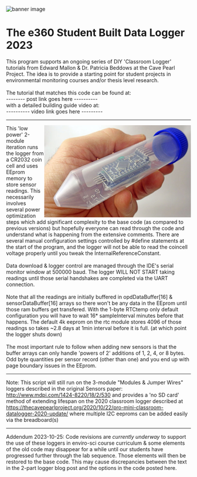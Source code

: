 ![banner image](https://github.com/EKMallon/The-e360-Student-Built-Data-Logger/assets/7884030/48f75f8c-3236-4a68-9ae2-6572afddc3ce)
# The e360 Student Built Data Logger 2023
This program supports an ongoing series of DIY 'Classroom Logger' tutorials from Edward Mallon & Dr. Patricia Beddows at the Cave Pearl Project. The idea is to provide a starting point for student projects in environmental monitoring courses and/or thesis level research.<br/>
<br/>The tutorial that matches this code can be found at:<br/>
-------- post link goes here ----------
<br/>with a detailed building guide video at:<br/>
---------- video link goes here ---------

---
<img   align="right" width="400" src="https://github.com/EKMallon/2-Part-ProMini-EEprom-Data-Logger_2022/blob/main/images/2-PartEEpromLogger_CavePearlProject_2022.jpg">
This 'low power' 2-module iteration runs the logger from a CR2032 coin cell and uses  EEprom memory to store sensor readings. This necessarily involves several power optimization steps which add significant complexity to the base code (as compared to previous versions) but hopefully everyone can read through the code and understand what is happening from the extensive comments. There are several manual configuration settings controlled by #define statements at the start of the program, and the logger will not be able to read the coincell voltage properly until you tweak the InternalReferenceConstant. <br/> <br/>
Data download & logger control are managed  through the IDE's serial monitor window at 500000 baud. 
The logger WILL NOT START taking readings until those serial handshakes are completed via the UART connection.<br/><br/>
Note that all the readings are initially buffered in opdDataBuffer[16] & sensorDataBuffer[16] arrays so there won't be any data in the EEprom until those ram buffers get transfered.  With the 1-byte RTCtemp only default configuration you will have to wait 16* sampleInterval minutes before that happens. The default 4k eeprom on the rtc module stores 4096 of those readings so takes ~2.8 days at 1min interval before it is full. (at which point the logger shuts down)<br/><br/>
The most important rule to follow when adding new sensors is that the buffer arrays can only handle 'powers of 2' additions of 1, 2, 4, or 8 bytes.
Odd byte quantities per sensor record (other than one) and you end up with page boundary issues in the EEprom.

---

Note: This script will still run on the 3-module "Modules & Jumper Wires"  loggers described in the original Sensors paper: http://www.mdpi.com/1424-8220/18/2/530 
and provides a 'no SD card' method of extending lifespan on the 2020 classroom logger described at https://thecavepearlproject.org/2020/10/22/pro-mini-classroom-datalogger-2020-update/  where multiple I2C eeproms can be added easily via the breadboard(s)

---
Addendum 2023-10-25: Code revisions are *currently underway* to support the use of these loggers in enviro-sci course curriculum & some elements of the old code may disappear for a while until our students have progressed further through the lab sequence. Those elements will then be restored to the base code. This may cause discrepancies between the text in the 2-part logger blog post and the options in the code posted here.

